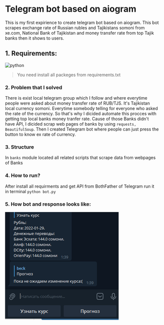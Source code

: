 # **Telegram bot**  based on aiogram
This is my first expirience to create telegram bot based on aiogram.
This bot scrapes exchange rate of Russian rubles and Tajikistans somoni
from xe.com, National Bank of Tajikistan and money transfer rate from 
top Tajik banks then it shows to users.


## 1. Requirements: 

![python](https://img.shields.io/badge/python-3.10.0-red)
 
> You need install all packeges from requirements.txt


### 2. Problem that I solved

There is exist local telegram group which I follow 
and where everytime people were asked about money transfer rate of RUB/TJS. 
It's Tajikistan local currency somoni. Everytime somebody telling for everyone who asked the rate of the currency.
So that's why I dicided automate this procces with getting top local banks money tranfer rate.
Cause of those Banks didn't have API, I dicided scrap web pages of banks 
by using `requests, BeautifulSoup`. Then I created Telegram bot where people can just press the button to know ex rate of currency.

### 3. Structure
In `banks` module located all related scripts that scrape data from webpages of Banks

### 4. How to run?
After install all requirments and get API from BothFather of Telegram run it in terminal `python bot.py`

### 5. How bot and response looks like: 
<img src="assets/sm.png" width="372" height="353" />


